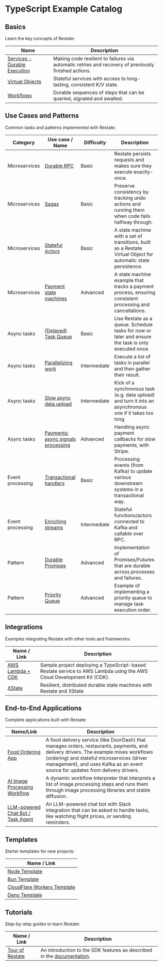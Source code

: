 # TypeScript Example Catalog

## Basics

Learn the key concepts of Restate:

| Name                                   | Description                                                                                          |
|----------------------------------------|------------------------------------------------------------------------------------------------------|
| [Services - Durable Execution](basics) | Making code resilient to failures via automatic retries and recovery of previously finished actions. |
| [Virtual Objects](basics)              | Stateful services with access to long-lasting, consistent K/V state.                                 |
| [Workflows](basics)                    | Durable sequences of steps that can be queried, signaled and awaited.                                |

## Use Cases and Patterns

Common tasks and patterns implemented with Restate:

| Category         | Use case / Name                                                                      | Difficulty   | Description                                                                                                   |
|------------------|--------------------------------------------------------------------------------------|--------------|---------------------------------------------------------------------------------------------------------------|
| Microservices    | [Durable RPC](patterns-use-cases/microservices-durable-rpc)                          | Basic     | Restate persists requests and makes sure they execute exactly-once.                                           |
| Microservices    | [Sagas](patterns-use-cases/microservices-sagas)                                      | Basic     | Preserve consistency by tracking undo actions and running them when code fails halfway through.               |
| Microservices    | [Stateful Actors](patterns-use-cases/microservices-stateful-actors)                  | Basic     | A state machine with a set of transitions, built as a Restate Virtual Object for automatic state persistence. |
| Microservices    | [Payment state machines](patterns-use-cases/microservices-payment-state-machines)    | Advanced     | A state machine example that tracks a payment process, ensuring consistent processing and cancellations.      |
| Async tasks      | [(Delayed) Task Queue](patterns-use-cases/async-tasks-queue)                         | Basic        | Use Restate as a queue. Schedule tasks for now or later and ensure the task is only executed once.            |
| Async tasks      | [Parallelizing work](patterns-use-cases/async-tasks-parallelize-work)                | Intermediate | Execute a list of tasks in parallel and then gather their result.                                             |
| Async tasks      | [Slow async data upload](patterns-use-cases/async-tasks-data-upload)                 | Intermediate | Kick of a synchronous task (e.g. data upload) and turn it into an asynchronous one if it takes too long.      |
| Async tasks      | [Payments: async signals processing](patterns-use-cases/async-tasks-payment-signals) | Advanced     | Handling async payment callbacks for slow payments, with Stripe.                                              |
| Event processing | [Transactional handlers](patterns-use-cases/event-processing-transactional-handlers) | Basic     | Processing events (from Kafka) to update various downstream systems in a transactional way.                   |
| Event processing | [Enriching streams](patterns-use-cases/event-processing-enrichment)                  | Intermediate | Stateful functions/actors connected to Kafka and callable over RPC.                                           |
| Pattern          | [Durable Promises](patterns-use-cases/pattern-durable-promises)                      | Advanced     | Implementation of Promises/Futures that are durable across processes and failures.                            |
| Pattern          | [Priority Queue](patterns-use-cases/pattern-priority-queue)                          | Advanced     | Example of implementing a priority queue to manage task execution order.                                      |

## Integrations

Examples integrating Restate with other tools and frameworks:

| Name / Link                                            | Description                                                                                                          |
|--------------------------------------------------------|----------------------------------------------------------------------------------------------------------------------|
| [AWS Lambda + CDK](integrations/deployment-lambda-cdk) | Sample project deploying a TypeScript-based Restate service to AWS Lambda using the AWS Cloud Development Kit (CDK). |
| [XState](integrations/xstate)                          | Resilient, distributed durable state machines with Restate and XState                                                |


## End-to-End Applications

Complete applications built with Restate:

| Name/Link                                                                  | Description                                                                                                                                                                                                                                                           |
|----------------------------------------------------------------------------|-----------------------------------------------------------------------------------------------------------------------------------------------------------------------------------------------------------------------------------------------------------------------|
| [Food Ordering App](end-to-end-applications/food-ordering)                 | A food delivery service (like DoorDash) that manages orders, restaurants, payments, and delivery drivers. The example mixes workflows (ordering) and stateful microservices (driver management), and uses Kafka as an event source for updates from delivery drivers. |
| [AI Image Processing Workflow](end-to-end-applications/ai-image-workflows) | A dynamic workflow interpreter that interprets a list of image processing steps and runs them through image processing libraries and stable diffusion.                                                                                                                |
| [LLM-powered Chat Bot / Task Agent](end-to-end-applications/chat-bot)      | An LLM-powered chat bot with Slack integration that can be asked to handle tasks, like watching flight prices, or sending reminders.                                                                                                                                  |                                                                                     |


## Templates

Starter templates for new projects:

| Name / Link                                                |
|------------------------------------------------------------|
| [Node Template](templates/node)                            |
| [Bun Template](templates/bun)                              |
| [CloudFlare Workers Template](templates/cloudflare-worker) |
| [Deno Template](templates/deno)                            |

## Tutorials

Step-by-step guides to learn Restate:

| Name / Link                                             | Description                                                                                                         |
|---------------------------------------------------------|---------------------------------------------------------------------------------------------------------------------|
| [Tour of Restate](tutorials/tour-of-restate-typescript) | An introduction to the SDK features as described in the [documentation](https://docs.restate.dev/get_started/tour). |



